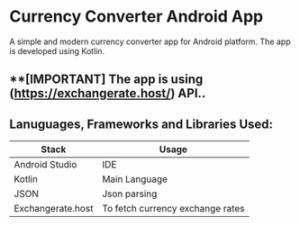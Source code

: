# **Currency Converter Android App**

A simple and modern currency converter app for Android platform. The app is developed using Kotlin.
<br/>
## **[IMPORTANT] The app is using (https://exchangerate.host/) API..


## **Lanuguages, Frameworks and Libraries Used:**

| Stack              | Usage                            |
| ------------------ | -------------------------------- |
| Android Studio     | IDE                              |
| Kotlin             | Main Language                    |
| JSON               | Json parsing                     |
| Exchangerate.host  | To fetch currency exchange rates |

<br/>

